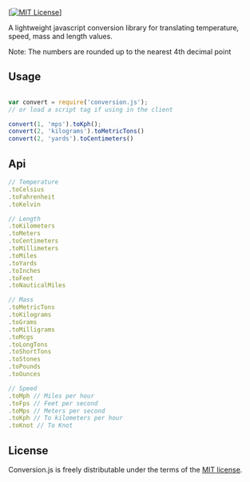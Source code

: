 [[![MIT License][license-image]][license-url]]

A lightweight javascript conversion library for translating temperature, speed, mass and length values.

Note: The numbers are rounded up to the nearest 4th decimal point

## Usage
```js

var convert = require('conversion.js');
// or load a script tag if using in the client

convert(1, 'mps').toKph();
convert(2, 'kilograms').toMetricTons()
convert(2, 'yards').toCentimeters()
```
## Api

```js
// Temperature
.toCelsius
.toFahrenheit
.toKelvin

// Length
.toKilometers
.toMeters
.toCentimeters
.toMillimeters
.toMiles
.toYards
.toInches
.toFeet
.toNauticalMiles

// Mass
.toMetricTons
.toKilograms
.toGrams
.toMilligrams
.toMcgs
.toLongTons
.toShortTons
.toStones
.toPounds
.toOunces

// Speed
.toMph // Miles per hour
.toFps // Feet per second
.toMps // Meters per second
.toKph // To kilometers per hour
.toKnot // To Knot

```

## License

Conversion.js is freely distributable under the terms of the [MIT license](LICENSE).

[license-image]: http://img.shields.io/badge/license-MIT-blue.svg?style=flat
[license-url]: LICENSE

